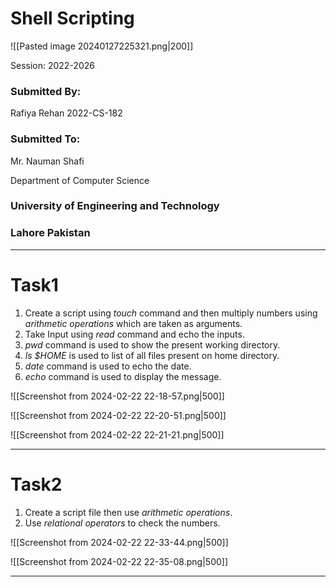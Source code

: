 # Shell Scripting


![[Pasted image 20240127225321.png|200]]

Session: 2022-2026

### Submitted By:
Rafiya Rehan        2022-CS-182

### Submitted To:
Mr. Nauman Shafi


Department of Computer Science

### University of Engineering and Technology
### Lahore Pakistan

---
# Task1
1. Create a script using *touch* command and then multiply numbers using *arithmetic operations* which are taken as arguments. 
2. Take Input using *read* command and echo the inputs.
3. *pwd* command is used to show the present working directory. 
4. *ls $HOME* is used to list of all files present on home directory.
5. *date* command is used to echo the date.
6. *echo* command is used to display the message.

![[Screenshot from 2024-02-22 22-18-57.png|500]]

![[Screenshot from 2024-02-22 22-20-51.png|500]]

![[Screenshot from 2024-02-22 22-21-21.png|500]]

---
# Task2
1. Create a script file then use *arithmetic operations*. 
2. Use *relational operators* to check the numbers.

![[Screenshot from 2024-02-22 22-33-44.png|500]]

![[Screenshot from 2024-02-22 22-35-08.png|500]]

---
